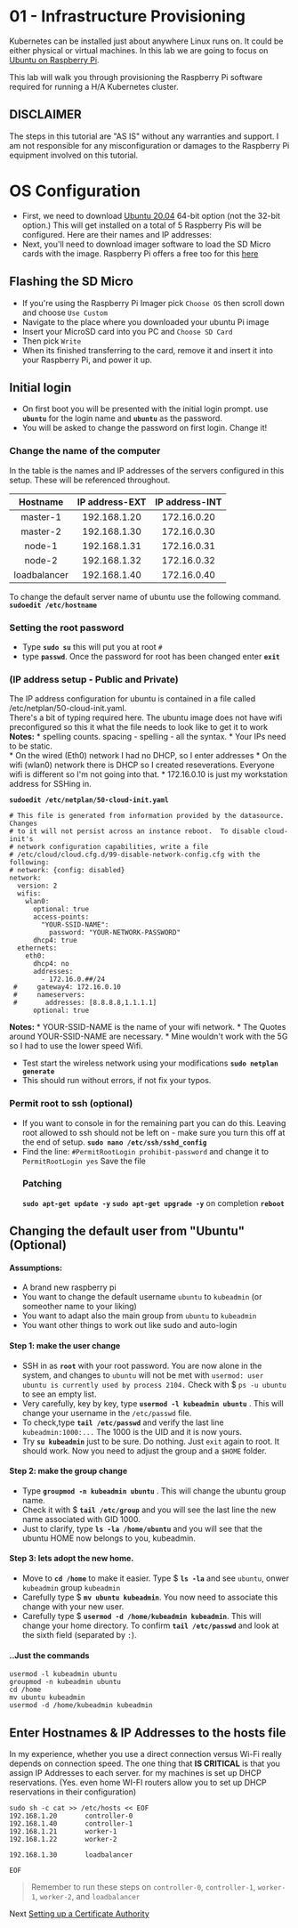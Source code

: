 # 01 - Infrastructure Provisioning

Kubernetes can be installed just about anywhere Linux runs on. It could be either physical or virtual machines. In this lab we are going to focus on [Ubuntu on Raspberry Pi](https://ubuntu.com/download/raspberry-pi).

This lab will walk you through provisioning the Raspberry Pi software required for running a H/A Kubernetes cluster. 

## DISCLAIMER
The steps in this tutorial are "AS IS" without any warranties and support.
I am not responsible for any misconfiguration or damages to the Raspberry Pi equipment involved on this tutorial.


# OS Configuration

* First, we need to download [Ubuntu 20.04](https://ubuntu.com/download/raspberry-pi) 64-bit option (not the 32-bit option.) This will get installed on a total of 5 Raspberry Pis will be configured. Here are their names and IP addresses:
* Next, you'll need to download imager software to load the SD Micro cards with the image. Raspberry Pi offers a free too for this [here](https://www.raspberrypi.org/downloads/)

## Flashing the SD Micro
* If you're using the Raspberry Pi Imager pick `Choose OS` then scroll down and choose `Use Custom` 
* Navigate to the place where you downloaded your ubuntu Pi image  
* Insert your MicroSD card into you PC and `Choose SD Card`
* Then pick `Write`
* When its finished transferring to the card, remove it and insert it into your Raspberry Pi, and power it up.

## Initial login 
* On first boot you will be presented with the initial login prompt. use **`ubuntu`** for the login name and **`ubuntu`** as the password.
* You will be asked to change the password on first login. Change it!

### Change the name of the computer
In the table is the names and IP addresses of the servers configured in this setup.  These will be referenced throughout.

|  Hostname    | IP address-EXT| IP address-INT|            
|:------------:|:-------------:|:-------------:|              
| master-1     | 192.168.1.20  | 172.16.0.20   |
| master-2     | 192.168.1.30  | 172.16.0.30   |
| node-1       | 192.168.1.31  | 172.16.0.31   |
| node-2       | 192.168.1.32  | 172.16.0.32   |
| loadbalancer | 192.168.1.40  | 172.16.0.40   | 

To change the default server name of ubuntu use the following command.
**`sudoedit /etc/hostname`**


### Setting the root password
* Type **`sudo su`** this will put you at root `#`
* type **`passwd`**. Once the password for root has been changed enter **`exit`**
### (IP address setup - Public and Private)
The IP address configuration for ubuntu is contained in a file called /etc/netplan/50-cloud-init.yaml.   
There's a bit of typing required here. The ubuntu image does not have wifi preconfigured so this it what the file needs to look like to get it to work 
**Notes:** 
    * spelling counts.  spacing - spelling - all the syntax. 
    * Your IPs need to be static.  
    * On the wired (Eth0) network I had no DHCP, so I enter addresses 
    * On the wifi (wlan0) network there is DHCP so I created reseverations. Everyone wifi is different so I'm not going into that.
    * 172.16.0.10 is just my workstation address for SSHing in.

**`
sudoedit /etc/netplan/50-cloud-init.yaml
`**

```
# This file is generated from information provided by the datasource.  Changes
# to it will not persist across an instance reboot.  To disable cloud-init's
# network configuration capabilities, write a file
# /etc/cloud/cloud.cfg.d/99-disable-network-config.cfg with the following:
# network: {config: disabled}
network:
  version: 2
  wifis:
    wlan0:
      optional: true
      access-points:
        "YOUR-SSID-NAME":
          password: "YOUR-NETWORK-PASSWORD"
      dhcp4: true    
  ethernets:
    eth0:
      dhcp4: no
      addresses:
        - 172.16.0.##/24
 #     gateway4: 172.16.0.10
 #     nameservers:
 #       addresses: [8.8.8.8,1.1.1.1]
      optional: true
```
**Notes:** 
    * YOUR-SSID-NAME  is the name of your wifi network. 
    * The Quotes around YOUR-SSID-NAME are necessary. 
    * Mine wouldn't work with the 5G so I had to use the lower speed Wifi.
* Test start the wireless network using your modifications 
    **`sudo netplan generate `**
* This should run without errors, if not fix your typos.
### Permit root to ssh (optional)
* If you want to console in for the remaining part you can do this.
Leaving root allowed to ssh should not be left on - make sure you turn this off at the end of setup. 
**`sudo nano /etc/ssh/sshd_config`**
* Find the line:
  `#PermitRootLogin prohibit-password` and change it to 
  `PermitRootLogin yes` Save the file
  ### Patching
  **`sudo apt-get update -y`**
  **`sudo apt-get upgrade -y`**
  on completion **`reboot`** 

## Changing the default user from "Ubuntu" (Optional) 

#### Assumptions:
* A brand new raspberry pi
* You want to change the default username `ubuntu` to `kubeadmin` (or someother name to your liking)
* You want to adapt also the main group from `ubuntu` to `kubeadmin`
* You want other things to work out like sudo and auto-login
 

#### Step 1: make the user change
* SSH in as **`root`** with your root password. You are now alone in the system, and changes to `ubuntu` will not be met with `usermod: user ubuntu is currently used by process 2104.` Check with $ `ps -u ubuntu` to see an empty list.
* Very carefully, key by key, type **`usermod -l kubeadmin ubuntu`** . This will change your username in the `/etc/passwd` file.
* To check,type **`tail /etc/passwd`** and verify the last line `kubeadmin:1000:...` The 1000 is the UID and it is now yours.
* Try **`su kubeadmin`** just to be sure. Do nothing. Just `exit` again to root. It should work. Now you need to adjust the group and a `$HOME` folder.
#### Step 2: make the group change
* Type **`groupmod -n kubeadmin ubuntu`** . This will change the ubuntu group name. 
* Check it with $ **`tail /etc/group`** and you will see the last line the new name associated with GID 1000.
* Just to clarify, type **`ls -la /home/ubuntu`** and you will see that the ubuntu HOME now belongs to you, kubeadmin.
#### Step 3: lets adopt the new home.
* Move to **`cd /home`** to make it easier. Type $ **`ls -la`** and see `ubuntu`, onwer `kubeadmin` group `kubeadmin`
* Carefully type $ **`mv ubuntu kubeadmin`**. You now need to associate this change with your new user.
* Carefully type $ **`usermod -d /home/kubeadmin kubeadmin`**. This will change your home directory. To confirm **`tail /etc/passwd`** and look at the sixth field (separated by `:`).

#### ..Just the commands
```
usermod -l kubeadmin ubuntu
groupmod -n kubeadmin ubuntu
cd /home
mv ubuntu kubeadmin
usermod -d /home/kubeadmin kubeadmin
```
## Enter Hostnames & IP Addresses to the hosts file

In my experience, whether you use a direct connection versus Wi-Fi really depends on connection speed. The one thing that **IS CRITICAL** is that you assign IP Addresses to each server. for my machines is set up DHCP reservations.  (Yes. even home WI-FI routers allow you to set up DHCP reservations in their configuration) 

```
sudo sh -c cat >> /etc/hosts << EOF
192.168.1.20       controller-0
192.168.1.40       controller-1
192.168.1.21       worker-1
192.168.1.22       worker-2

192.168.1.30       loadbalancer

EOF

```

> Remember to run these steps on `controller-0`, `controller-1`, `worker-1`, `worker-2`, and `loadbalancer`


Next [Setting up a Certificate Authority](04-certificate-authority.md)
